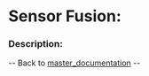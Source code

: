 # Sensor Fusion:

### Description:

-- Back to [master_documentation](../Documentation/Master_Documentation.md) --